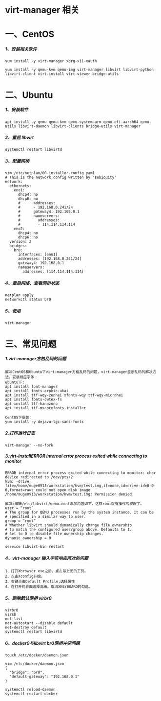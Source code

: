 # virt-manager 相关

# 一、CentOS

##### 1、安装相关软件

```
yum install -y virt-manager xorg-x11-xauth
```
```
yum install -y qemu-kvm qemu-img virt-manager libvirt libvirt-python libvirt-client virt-install virt-viewer bridge-utils
```

# 二、Ubuntu

##### 1、安装软件

```
apt install -y qemu qemu-kvm qemu-system-arm qemu-efi-aarch64 qemu-utils libvirt-daemon libvirt-clients bridge-utils virt-manager
```

##### 2、重启 libvirt

```
systemctl restart libvirtd
```

##### 3、配置网桥

```
vim /etc/netplan/00-installer-config.yaml
# This is the network config written by 'subiquity'
network:
  ethernets:
    eno1:
      dhcp4: no
      dhcp6: no
      #      addresses:
      #      - 192.168.0.241/24
      #      gateway4: 192.168.0.1
      #      nameservers:
      #        addresses:
      #        - 114.114.114.114
    eno2:
      dhcp4: no
      dhcp6: no
  version: 2
  bridges:
    br0:
      interfaces: [eno1]
      addresses: [192.168.0.241/24]
      gateway4: 192.168.0.1
      nameservers:
        addresses: [114.114.114.114]
```

##### 4、重启网络、查看网桥状态

```
netplan apply
networkctl status br0
```

##### 5、使用

```
virt-manager
```

# 三、常见问题

##### 1.virt-manager方格乱码的问题

```
解决CentOS和Ubuntu下virt-manager方格乱码的问题，virt-manager显示乱码的解决方法，安装相应字体： 
ubuntu下：
apt install font-manager 
apt install fonts-arphic-ukai 
apt install ttf-wqy-zenhei xfonts-wqy ttf-wqy-microhei 
apt install fonts-cwtex-fs 
apt install ttf-hanazono 
apt install ttf-mscorefonts-installer 

CentOS下安装：
yum install -y dejavu-lgc-sans-fonts
```

##### 2.打印运行日志

```
virt-manager --no-fork
```

##### 3.virt-installERROR internal error process exited while connecting to monitor

```
ERROR internal error process exited while connecting to monitor: char device redirected to /dev/pts/2
kvm: -drive file=/home/muge0913/workstation/kvm/test.img,if=none,id=drive-ide0-0-0,format=raw: could not open disk image
/home/muge0913/workstation/kvm/test.img: Permission denied

解决:编辑/etc/libvirt/qemu.conf添加内容如下，这样root就有操作的权限了。
user = “root”
# The group for QEMU processes run by the system instance. It can be
# specified in a similar way to user.
group = “root”
# Whether libvirt should dynamically change file ownership
# to match the configured user/group above. Defaults to 1.
# Set to 0 to disable file ownership changes.
dynamic_ownership = 0

service libvirt-bin restart
```

##### 4、virt-manager 输入字符响应两次的问题

```
1、打开Xbrowser.exe之后，点击最上面的工具。
2、点击Xconfig开始。
3、右键点击Default Profile,选择属性
4、在打开的界面选择高级。取消XKEYBOARD的勾选。
```

##### 5、删除默认网桥 virbr0

```
virbr0
virsh 
net-list 
net-autostart --disable default
net-destroy default
systemctl restart libvirtd
```

##### 6、docker0与libvirt br0网桥冲突问题

```
touch /etc/docker/daemon.json

vim /etc/docker/daemon.json
{
  "bridge": "br0",
  "default-gateway": "192.168.0.1"
}

systemctl reload-daemon
systemctl restart docker
```

